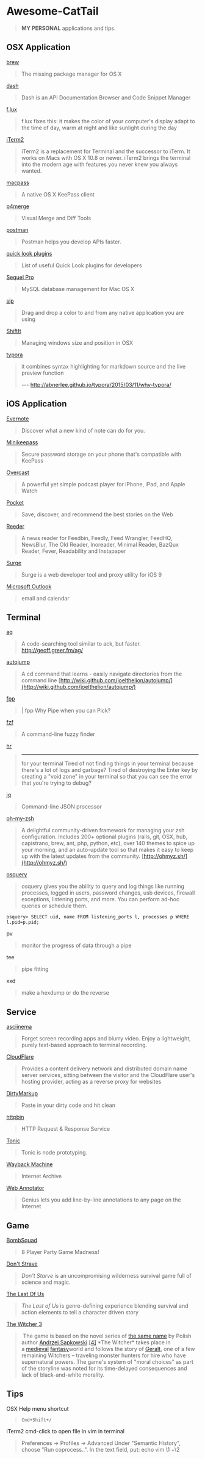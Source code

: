 # Awesome-CatTail

> **MY PERSONAL** applications and tips.

## OSX Application

[brew](http://brew.sh/)

> The missing package manager for OS X

[dash](https://kapeli.com/)

> Dash is an API Documentation Browser and Code Snippet Manager

[f.lux](https://justgetflux.com/)

> f.lux fixes this: it makes the color of your computer's display adapt to the time of day, warm at night and like sunlight during the day

[iTerm2](https://www.iterm2.com/)

> iTerm2 is a replacement for Terminal and the successor to iTerm. It works on Macs with OS X 10.8 or newer. iTerm2 brings the terminal into the modern age with features you never knew you always wanted.

[macpass](https://github.com/mstarke/MacPass)

> A native OS X KeePass client

[p4merge](https://www.perforce.com/product/components/perforce-visual-merge-and-diff-tools)

> Visual Merge and Diff Tools

[postman](https://www.getpostman.com/)

> Postman helps you develop APIs faster.

[quick look plugins](https://github.com/sindresorhus/quick-look-plugins)

> List of useful Quick Look plugins for developers

[Sequel Pro](http://sequelpro.com/)

> MySQL database management for Mac OS X

[sip](http://theolabrothers.com/)

> Drag and drop a color to and from any native application you are using

[ShiftIt](https://github.com/fikovnik/ShiftIt)

> Managing windows size and position in OSX

[typora](http://typora.io/)

> it combines syntax highlighting for markdown source and the live preview function
>
> --- http://abnerlee.github.io/typora/2015/03/11/why-typora/

## iOS Application

[Evernote](https://evernote.com/)

> Discover what a new kind of note can do for you.

[Minikeepass](https://minikeepass.github.io/)

> Secure password storage on your phone that's compatible with KeePass

[Overcast](https://overcast.fm/)

> A powerful yet simple podcast player for iPhone, iPad, and Apple Watch

[Pocket](https://getpocket.com/)

> Save, discover, and recommend the best stories on the Web

[Reeder](http://reederapp.com/)

> A news reader for Feedbin, Feedly, Feed Wrangler, FeedHQ, NewsBlur, The Old Reader, Inoreader, Minimal Reader, BazQux Reader, Fever, Readability and Instapaper

[Surge](http://surge.run/)

> Surge is a web developer tool and proxy utility for iOS 9

[Microsoft Outlook](https://itunes.apple.com/us/app/microsoft-outlook-email-calendar/id951937596?mt=8)

> email and calendar

## Terminal

[ag](ggreer/the_silver_searcher)

> A code-searching tool similar to ack, but faster. http://geoff.greer.fm/ag/

[autojump](https://github.com/wting/autojump)

> A cd command that learns - easily navigate directories from the command line [http://wiki.github.com/joelthelion/autojump/](http://wiki.github.com/joelthelion/autojump/)

[fpp](https://facebook.github.io/PathPicker/)

> | fpp
> Why Pipe when you can Pick?

[fzf](https://github.com/junegunn/fzf)

> A command-line fuzzy finder

[hr](https://github.com/LuRsT/hr)

> <hr /> for your terminal
> Tired of not finding things in your terminal because there's a lot of logs and garbage? Tired of destroying the Enter key by creating a "void zone" in your terminal so that you can see the error that you're trying to debug?

[jq](https://github.com/stedolan/jq)

> Command-line JSON processor

[oh-my-zsh](https://github.com/robbyrussell/oh-my-zsh)

> A delightful community-driven framework for managing your zsh configuration. Includes 200+ optional plugins (rails, git, OSX, hub, capistrano, brew, ant, php, python, etc), over 140 themes to spice up your morning, and an auto-update tool so that makes it easy to keep up with the latest updates from the community. [http://ohmyz.sh/](http://ohmyz.sh/)

[osquery](https://osquery.io/)

> osquery gives you the ability to query and log things like running processes, logged in users, password changes, usb devices, firewall exceptions, listening ports, and more.
> You can perform ad-hoc queries or schedule them.

    osquery> SELECT uid, name FROM listening_ports l, processes p WHERE l.pid=p.pid;

pv

> monitor the progress of data through a pipe

tee

> pipe fitting

xxd

> make a hexdump or do the reverse

## Service

[asciinema](https://asciinema.org/)

> Forget screen recording apps and blurry video. Enjoy a lightweight, purely text-based approach to terminal recording.

[CloudFlare](https://www.cloudflare.com/)

> Provides a content delivery network and distributed domain name server services, sitting between the visitor and the CloudFlare user's hosting provider, acting as a reverse proxy for websites

[DirtyMarkup](https://www.dirtymarkup.com/)

> Paste in your dirty code and hit clean

[httpbin](http://httpbin.org/)

> HTTP Request & Response Service

[Tonic](https://tonicdev.com/)

> Tonic is node prototyping.

[Wayback Machine](https://archive.org/web/)

> Internet Archive

[Web Annotator](http://genius.com/web-annotator)

> Genius lets you add line-by-line annotations to any page on the Internet

## Game

[BombSquad](http://www.froemling.net/apps/bombsquad)

> 8 Player Party Game Madness!

[Don't Strave](http://www.kleientertainment.com/games/dont-starve)

> *Don't Starve* is an uncompromising wilderness survival game full of science and magic.

[The Last Of Us](http://www.thelastofus.playstation.com/index.html)

> *The Last of Us* is genre-defining experience blending survival and action elements to tell a character driven story

[The Witcher 3](http://thewitcher.com/en/witcher3)

>  The game is based on the novel series of [the same name](https://en.wikipedia.org/wiki/The_Witcher) by Polish author [Andrzej Sapkowski](https://en.wikipedia.org/wiki/Andrzej_Sapkowski).[[4\]](https://en.wikipedia.org/wiki/The_Witcher_(video_game)#cite_note-ign1-4) *The Witcher* takes place in a [medieval](https://en.wikipedia.org/wiki/Medieval) [fantasy](https://en.wikipedia.org/wiki/Fantasy)world and follows the story of [Geralt](https://en.wikipedia.org/wiki/Geralt_of_Rivia), one of a few remaining Witchers – traveling monster hunters for hire who have supernatural powers. The game's system of "moral choices" as part of the storyline was noted for its time-delayed consequences and lack of black-and-white morality.

## Tips

OSX Help menu shortcut

> `Cmd+Shift+/`

iTerm2 cmd-click to open file in vim in terminal

> Preferences -> Profiles -> Advanced
> Under "Semantic History", choose "Run coprocess..". In the text field, put:
> echo vim \1 +\2
